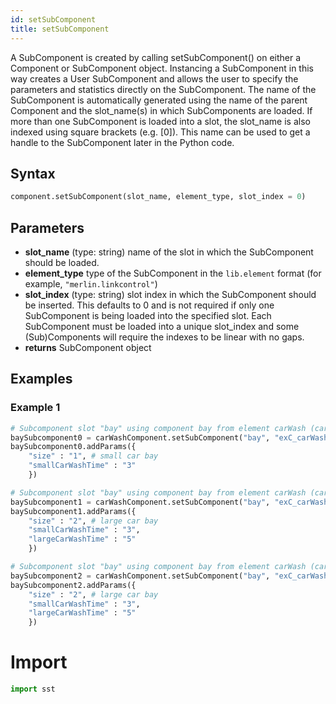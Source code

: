 ```yaml
---
id: setSubComponent
title: setSubComponent
---
```


<!---
SAND2022-6843 O
Source: sst-documentation/manuals/python
--->

A SubComponent is created by calling setSubComponent() on either a Component or SubComponent object. Instancing a SubComponent in this way creates a User SubComponent and allows the user to specify the parameters and statistics directly on the SubComponent. The name of the SubComponent is automatically generated using the name of the parent Component and the slot\_name(s) in which SubComponents are loaded. If more than one SubComponent is loaded into a slot, the slot\_name is also indexed using square brackets (e.g. [0]). This name can be used to get a handle to the SubComponent later in the Python code.

## Syntax
```python
component.setSubComponent(slot_name, element_type, slot_index = 0)
```

## Parameters
* **slot_name** (type: string) name of the slot in which the SubComponent should be loaded. 
* **element_type** type of the SubComponent in the `lib.element` format (for example, `"merlin.linkcontrol"`) 
* **slot_index** (type: string) slot index in which the SubComponent should be inserted. This defaults to 0 and is not required if only one SubComponent is being loaded into the specified slot. Each SubComponent must be loaded into a unique slot\_index and some (Sub)Components will require the indexes to be linear with no gaps. 
* **returns** SubComponent object 


## Examples

### Example 1
```python
# Subcomponent slot "bay" using component bay from element carWash (carWash.bay), number 0
baySubcomponent0 = carWashComponent.setSubComponent("bay", "exC_carWash.bay", 0)
baySubcomponent0.addParams({
	"size" : "1", # small car bay
	"smallCarWashTime" : "3"
	})

# Subcomponent slot "bay" using component bay from element carWash (carWash.bay), number 1
baySubcomponent1 = carWashComponent.setSubComponent("bay", "exC_carWash.bay", 1)
baySubcomponent1.addParams({
	"size" : "2", # large car bay
	"smallCarWashTime" : "3",
	"largeCarWashTime" : "5"
	})

# Subcomponent slot "bay" using component bay from element carWash (carWash.bay), number 2
baySubcomponent2 = carWashComponent.setSubComponent("bay", "exC_carWash.bay", 2)
baySubcomponent2.addParams({
	"size" : "2", # large car bay
	"smallCarWashTime" : "3",
	"largeCarWashTime" : "5"
	})
```

# Import
```python
import sst
```
